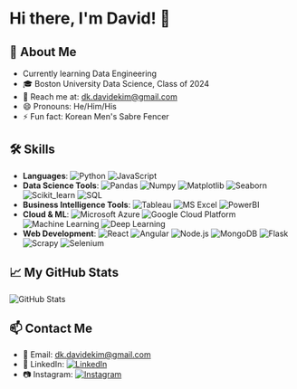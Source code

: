 # Hi there, I'm David! 👋

## 🌱 About Me
- Currently learning Data Engineering
- 🎓 Boston University Data Science, Class of 2024
- 📧 Reach me at: [dk.davidekim@gmail.com](mailto:dk.davidekim@gmail.com)
- 😄 Pronouns: He/Him/His
- ⚡ Fun fact: Korean Men's Sabre Fencer

## 🛠️ Skills
- **Languages**: ![Python](https://img.shields.io/badge/-Python-3776AB?style=flat&logo=Python&logoColor=white) ![JavaScript](https://img.shields.io/badge/-JavaScript-F7DF1E?style=flat&logo=javascript&logoColor=black)
- **Data Science Tools**: ![Pandas](https://img.shields.io/badge/-Pandas-150458?style=flat&logo=pandas&logoColor=white) ![Numpy](https://img.shields.io/badge/-Numpy-013243?style=flat&logo=numpy&logoColor=white) ![Matplotlib](https://img.shields.io/badge/-Matplotlib-263238?style=flat) ![Seaborn](https://img.shields.io/badge/-Seaborn-76b900?style=flat) ![Scikit_learn](https://img.shields.io/badge/-Scikit_learn-F7931E?style=flat&logo=scikit-learn&logoColor=white) ![SQL](https://img.shields.io/badge/-SQL-4479A1?style=flat&logo=mysql&logoColor=white)
- **Business Intelligence Tools**: ![Tableau](https://img.shields.io/badge/-Tableau-E97627?style=flat&logo=Tableau&logoColor=white) ![MS Excel](https://img.shields.io/badge/-MS_Excel-217346?style=flat&logo=microsoftexcel&logoColor=white) ![PowerBI](https://img.shields.io/badge/-PowerBI-F2C811?style=flat&logo=powerbi&logoColor=black)
- **Cloud & ML**: ![Microsoft Azure](https://img.shields.io/badge/-Microsoft_Azure-0089D6?style=flat&logo=microsoftazure&logoColor=white) ![Google Cloud Platform](https://img.shields.io/badge/-Google_Cloud-4285F4?style=flat&logo=googlecloud&logoColor=white) ![Machine Learning](https://img.shields.io/badge/-Machine_Learning-555555?style=flat) ![Deep Learning](https://img.shields.io/badge/-Deep_Learning-555555?style=flat)
- **Web Development**: ![React](https://img.shields.io/badge/-React-61DAFB?style=flat&logo=react&logoColor=black) ![Angular](https://img.shields.io/badge/-Angular-DD0031?style=flat&logo=angular&logoColor=white) ![Node.js](https://img.shields.io/badge/-Node.js-339933?style=flat&logo=nodedotjs&logoColor=white) ![MongoDB](https://img.shields.io/badge/-MongoDB-47A248?style=flat&logo=mongodb&logoColor=white) ![Flask](https://img.shields.io/badge/-Flask-000000?style=flat&logo=flask&logoColor=white) ![Scrapy](https://img.shields.io/badge/-Scrapy-0C4128?style=flat) ![Selenium](https://img.shields.io/badge/-Selenium-43B02A?style=flat&logo=selenium&logoColor=white)

## 📈 My GitHub Stats
![GitHub Stats](https://github-readme-stats.vercel.app/api?username=[dk-davidekim]&show_icons=true&theme=radical)

## 📫 Contact Me
- 📧 Email: [dk.davidekim@gmail.com](mailto:dk.davidekim@gmail.com)
- 🔗 LinkedIn: [![LinkedIn](https://img.shields.io/badge/-davidekim-blue?style=flat&logo=LinkedIn&logoColor=white)](https://www.linkedin.com/in/davidekim/)
- 📷 Instagram: [![Instagram](https://img.shields.io/badge/-dk.davidekim-E4405F?style=flat&logo=Instagram&logoColor=white)](https://www.instagram.com/dk.davidekim/)
